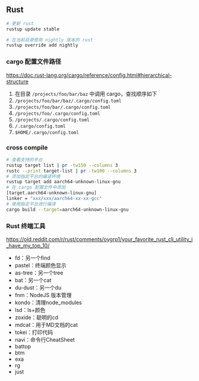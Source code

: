 ## Rust

```sh
# 更新 rust
rustup update stable

# 在当前目录使用 nightly 版本的 rust
rustup override add nightly
```

### cargo 配置文件路径

https://doc.rust-lang.org/cargo/reference/config.html#hierarchical-structure

1. 在目录 `/projects/foo/bar/baz` 中调用 cargo，查找顺序如下
2. `/projects/foo/bar/baz/.cargo/config.toml`
3. `/projects/foo/bar/.cargo/config.toml`
4. `/projects/foo/.cargo/config.toml`
5. `/projects/.cargo/config.toml`
6. `/.cargo/config.toml`
7. `$HOME/.cargo/config.toml`

### cross compile

```sh
# 查看支持的平台
rustup target list | pr -tw150 --columns 3
rustc --print target-list | pr -tw100 --columns 3
# 添加指定平台的编译环境
rustup target add aarch64-unknown-linux-gnu
# 在 cargo 配置文件中添加
[target.aarch64-unknown-linux-gnu]
linker = "xxx/xxx/aarch64-xx-xx-gcc"
# 使用指定平台进行编译
cargo build --target=aarch64-unknown-linux-gnu
```

### Rust 终端工具

https://old.reddit.com/r/rust/comments/oygrp1/your_favorite_rust_cli_utility_i_have_my_top_10/

- fd：另一个find
- pastel：终端颜色显示
- as-tree：另一个tree
- bat：另一个cat
- du-dust：另一个du
- fnm：NodeJS 版本管理
- kondo：清理node_modules
- lsd：ls+颜色
- zoxide：聪明的cd
- mdcat：用于MD文档的cat
- tokei：打印代码
- navi：命令行CheatSheet
- battop
- btm
- exa
- rg
- just
